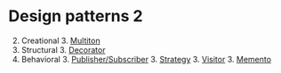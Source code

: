 # Design patterns 2

2. Creational
     3. [Multiton](https://en.wikipedia.org/wiki/Multiton_pattern)
2. Structural
     3. [Decorator](https://en.wikipedia.org/wiki/Decorator_pattern)
2. Behavioral
     3. [Publisher/Subscriber](https://en.wikipedia.org/wiki/Publish/subscribe)
     3. [Strategy](https://en.wikipedia.org/wiki/Strategy_pattern)
     3. [Visitor](https://en.wikipedia.org/wiki/Visitor_pattern)
     3. [Memento](https://en.wikipedia.org/wiki/Memento_pattern)